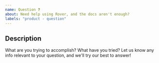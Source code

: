 ```yaml
---
name: Question ❓
about: Need help using Rover, and the docs aren't enough? 
labels: "product - question"
---
```


<!--
  Useful Links:
  - Documentation: https://go.apollo.dev/r/docs

  Before opening a new issue, please search existing issues: https://github.com/apollographql/rover/issues
-->

## Description

What are you trying to accomplish? What have you tried? Let us know any info relevant to your question, and we'll try our best to answer!

